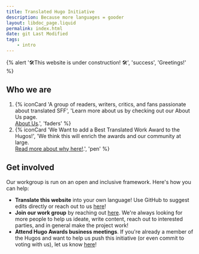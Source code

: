 ```yaml
---
title: Translated Hugo Initiative
description: Because more languages = gooder
layout: libdoc_page.liquid
permalink: index.html
date: git Last Modified
tags:
    - intro
---
```

{% alert '🛠️This website is under construction! 🛠️', 'success', 'Greetings!' %}

## Who we are

1. {% iconCard 'A group of readers, writers, critics, and fans passionate about translated SFF', 'Learn more about us by checking out our About Us page. <br>[About Us](/about-us).', 'faders' %}
2. {% iconCard 'We Want to add a Best Translated Work Award to the Hugos!', 'We think this will enrich the awards and our community at large. <br>[Read more about why here!](/why-award).', 'pen' %}

## Get involved

Our workgroup is run on an open and inclusive framework. Here's how you can help:

* **Translate this website** into your own language! Use GitHub to suggest edits directly or reach out to us [here](address@gmail.com)!
* **Join our work group** by reaching out [here](address@gmail.com). We're always looking for more people to help us ideate, write content, reach out to interested parties, and in general make the project work!
* **Attend Hugo Awards business meetings**. If you're already a member of the Hugos and want to help us push this initiative (or even commit to voting with us), let us know [here](address@gmail.com)!